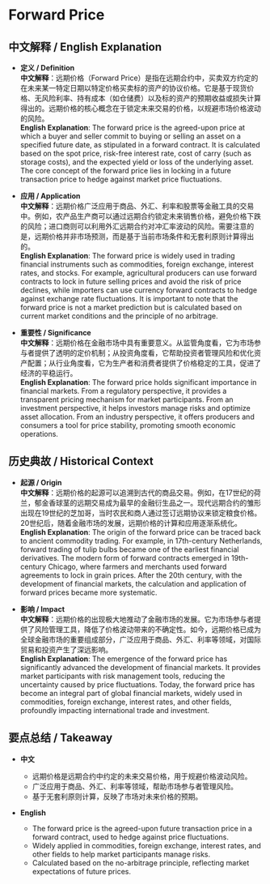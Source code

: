 # Forward Price

## 中文解释 / English Explanation

* **定义 / Definition**  
  **中文解释**：远期价格（Forward Price）是指在远期合约中，买卖双方约定的在未来某一特定日期以特定价格买卖标的资产的协议价格。它是基于现货价格、无风险利率、持有成本（如仓储费）以及标的资产的预期收益或损失计算得出的。远期价格的核心概念在于锁定未来交易的价格，以规避市场价格波动的风险。  
  **English Explanation**: The forward price is the agreed-upon price at which a buyer and seller commit to buying or selling an asset on a specified future date, as stipulated in a forward contract. It is calculated based on the spot price, risk-free interest rate, cost of carry (such as storage costs), and the expected yield or loss of the underlying asset. The core concept of the forward price lies in locking in a future transaction price to hedge against market price fluctuations.

* **应用 / Application**  
  **中文解释**：远期价格广泛应用于商品、外汇、利率和股票等金融工具的交易中。例如，农产品生产商可以通过远期合约锁定未来销售价格，避免价格下跌的风险；进口商则可以利用外汇远期合约对冲汇率波动的风险。需要注意的是，远期价格并非市场预测，而是基于当前市场条件和无套利原则计算得出的。  
  **English Explanation**: The forward price is widely used in trading financial instruments such as commodities, foreign exchange, interest rates, and stocks. For example, agricultural producers can use forward contracts to lock in future selling prices and avoid the risk of price declines, while importers can use currency forward contracts to hedge against exchange rate fluctuations. It is important to note that the forward price is not a market prediction but is calculated based on current market conditions and the principle of no arbitrage.

* **重要性 / Significance**  
  **中文解释**：远期价格在金融市场中具有重要意义。从监管角度看，它为市场参与者提供了透明的定价机制；从投资角度看，它帮助投资者管理风险和优化资产配置；从行业角度看，它为生产者和消费者提供了价格稳定的工具，促进了经济的平稳运行。  
  **English Explanation**: The forward price holds significant importance in financial markets. From a regulatory perspective, it provides a transparent pricing mechanism for market participants. From an investment perspective, it helps investors manage risks and optimize asset allocation. From an industry perspective, it offers producers and consumers a tool for price stability, promoting smooth economic operations.

## 历史典故 / Historical Context

* **起源 / Origin**  
  **中文解释**：远期价格的起源可以追溯到古代的商品交易。例如，在17世纪的荷兰，郁金香球茎的远期交易成为最早的金融衍生品之一。现代远期合约的雏形出现在19世纪的芝加哥，当时农民和商人通过签订远期协议来锁定粮食价格。20世纪后，随着金融市场的发展，远期价格的计算和应用逐渐系统化。  
  **English Explanation**: The origin of the forward price can be traced back to ancient commodity trading. For example, in 17th-century Netherlands, forward trading of tulip bulbs became one of the earliest financial derivatives. The modern form of forward contracts emerged in 19th-century Chicago, where farmers and merchants used forward agreements to lock in grain prices. After the 20th century, with the development of financial markets, the calculation and application of forward prices became more systematic.

* **影响 / Impact**  
  **中文解释**：远期价格的出现极大地推动了金融市场的发展。它为市场参与者提供了风险管理工具，降低了价格波动带来的不确定性。如今，远期价格已成为全球金融市场的重要组成部分，广泛应用于商品、外汇、利率等领域，对国际贸易和投资产生了深远影响。  
  **English Explanation**: The emergence of the forward price has significantly advanced the development of financial markets. It provides market participants with risk management tools, reducing the uncertainty caused by price fluctuations. Today, the forward price has become an integral part of global financial markets, widely used in commodities, foreign exchange, interest rates, and other fields, profoundly impacting international trade and investment.

## 要点总结 / Takeaway

* **中文**  
  - 远期价格是远期合约中约定的未来交易价格，用于规避价格波动风险。  
  - 广泛应用于商品、外汇、利率等领域，帮助市场参与者管理风险。  
  - 基于无套利原则计算，反映了市场对未来价格的预期。  

* **English**  
  - The forward price is the agreed-upon future transaction price in a forward contract, used to hedge against price fluctuations.  
  - Widely applied in commodities, foreign exchange, interest rates, and other fields to help market participants manage risks.  
  - Calculated based on the no-arbitrage principle, reflecting market expectations of future prices.
